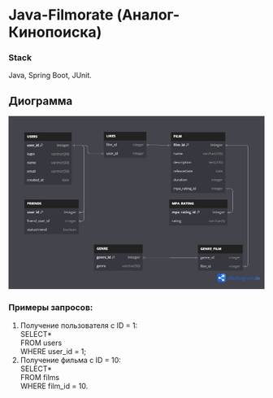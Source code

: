 # Java-Filmorate (Аналог-Кинопоиска)
### Stack
Java, Spring Boot, JUnit.



## Диограмма 
![Database diagram](/DBDiogram.png)

### Примеры запросов:
1. Получение пользователя с ID = 1:  
   SELECT*  
   FROM users  
   WHERE user_id = 1;
2. Получение фильма с ID = 10:  
   SELECT*  
   FROM films  
   WHERE film_id = 10.
